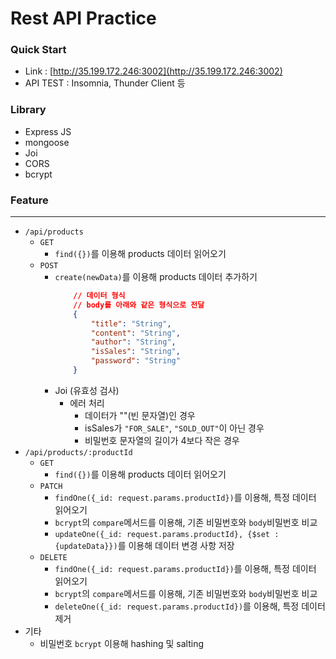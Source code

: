 # Rest API Practice

### Quick Start
- Link : [http://35.199.172.246:3002](http://35.199.172.246:3002)
- API TEST : Insomnia, Thunder Client 등

### Library
- Express JS
- mongoose
- Joi
- CORS
- bcrypt

### Feature
---
- `/api/products`
    - `GET`
        - `find({})`를 이용해 products 데이터 읽어오기
    - `POST`
        - `create(newData)`를 이용해 products 데이터 추가하기
            ```json
                // 데이터 형식
                // body를 아래와 같은 형식으로 전달
                {
                    "title": "String",
                    "content": "String",
                    "author": "String",
                    "isSales": "String",
                    "password": "String" 
                }
            ```
        - Joi (유효성 검사)
            - 에러 처리
                - 데이터가 ""(빈 문자열)인 경우
                - isSales가 `"FOR_SALE"`, `"SOLD_OUT"`이 아닌 경우
                - 비밀번호 문자열의 길이가 4보다 작은 경우
- `/api/products/:productId`
    - `GET`
        - `find({})`를 이용해 products 데이터 읽어오기
    - `PATCH`
        - `findOne({_id: request.params.productId})`를 이용해, 특정 데이터 읽어오기
        - `bcrypt`의 `compare`메서드를 이용해, 기존 비밀번호와 `body`비밀번호 비교
        -  `updateOne({_id: request.params.productId}, {$set : {updateData}})`를 이용해 데이터 변경 사항 저장
    - `DELETE`
        - `findOne({_id: request.params.productId})`를 이용해, 특정 데이터 읽어오기
        - `bcrypt`의 `compare`메서드를 이용해, 기존 비밀번호와 `body`비밀번호 비교
        - `deleteOne({_id: request.params.productId})`를 이용해, 특정 데이터 제거
- 기타
    - 비밀번호 `bcrypt` 이용해 hashing 및 salting
